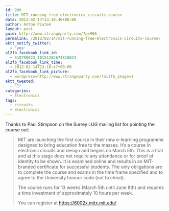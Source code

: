 ```yaml
---
id: 906
title: MIT running free electronics circuits course
date: 2012-02-14T13:10:40+00:00
author: Anton Piatek
layout: post
guid: http://www.strangeparty.com/?p=906
permalink: /2012/02/14/mit-running-free-electronics-circuits-course/
aktt_notify_twitter:
  - 'yes'
al2fb_facebook_link_id:
  - 518790023_10151282674810024
al2fb_facebook_link_time:
  - 2012-02-14T13:10:47+00:00
al2fb_facebook_link_picture:
  - wordpress=http://www.strangeparty.com/?al2fb_image=1
aktt_tweeted:
  - "1"
categories:
  - Electronics
tags:
  - circuits
  - electronics
---
```

Thanks to Paul Stimpson on the Surrey LUG mailing list for pointing the course out:

> MIT are launching the first course in their new e-learning programme designed to bring education free to the masses. It&#8217;s a course in electronic circuits and design and begins on March 5th. This is a trial and at this stage does not require any attendance or for proof of identity to be shown. It is examined online and results in an MIT-branded certificate for successful students. The only obligations are to complete the course and exams in the time frame specified and to agree to the University honour code (not to cheat).
> 
> The course runs for 13 weeks (March 5th until June 8th) and requires a time investment of approximately 10 hours per week.
> 
> You can register at https://6002x.mitx.mit.edu/
